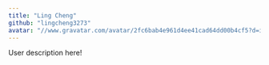 ```yaml
---
title: "Ling Cheng"
github: "lingcheng3273"
avatar: "//www.gravatar.com/avatar/2fc6bab4e961d4ee41cad64dd00b4cf5?d=identicon"
---
```


User description here!
